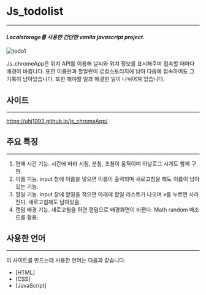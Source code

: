 #  Js_todolist
---
#### _Localstorage를 사용한 간단한 vanila javascript project._
![todo1](https://user-images.githubusercontent.com/72803184/109382630-f9b36800-7924-11eb-84e1-4ccabfb6b4c5.gif)


Js_chromeApp은 위치 API를 이용해 날씨와 위치 정보를 표시해주며 접속할 때마다 배경이 바뀝니다.
또한 이름란과 할일란이 로컬스토리지에 남아 다음에 접속하여도 그 기록이 남아있습니다.
또한 해야할 일과 해결한 일이 나뉘어져 있습니다.


## 사이트
---
https://uhj1993.github.io/js_chromeApp/

## 주요 특징
---

1. 현재 시간 기능. 시간에 따라 시침, 분침, 초침이 움직이며 아날로그 시계도 함께 구현.
2. 이름 기능. input 창에 이름을 넣으면 이름이 출력되며 새로고침을 해도 이름이 남아있는 기능.
3. 할일 기능. input 창에 할일을 적으면 아래에 할일 리스트가 나오며 x를 누르면 사라진다. 새로고침해도 남아있음.
4. 랜덤 배경 기능. 새로고침을 하면 랜덤으로 배경화면이 바뀐다. Math random 메소드를 활용.

## 사용한 언어
---
이 사이트를 만드는데 사용한 언어는 다음과 같습니다.

- [HTML]
- [CSS] 
- [JavaScript] 



